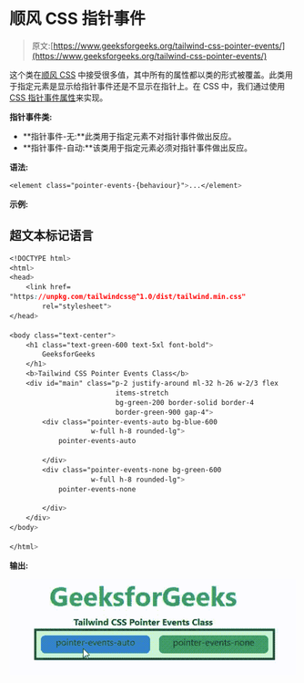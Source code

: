 # 顺风 CSS 指针事件

> 原文:[https://www.geeksforgeeks.org/tailwind-css-pointer-events/](https://www.geeksforgeeks.org/tailwind-css-pointer-events/)

这个类在[顺风 CSS](https://www.geeksforgeeks.org/css-tailwind-introduction/) 中接受很多值，其中所有的属性都以类的形式被覆盖。此类用于指定元素是显示给指针事件还是不显示在指针上。在 CSS 中，我们通过使用 [CSS 指针事件属性](https://www.geeksforgeeks.org/css-pointer-events-property/)来实现。

**指针事件类:**

*   **指针事件-无:**此类用于指定元素不对指针事件做出反应。
*   **指针事件-自动:**该类用于指定元素必须对指针事件做出反应。

**语法:**

```css
<element class="pointer-events-{behaviour}">...</element>
```

**示例:**

## 超文本标记语言

```css
<!DOCTYPE html>
<html>
<head> 
    <link href= 
"https://unpkg.com/tailwindcss@^1.0/dist/tailwind.min.css"
        rel="stylesheet"> 
</head> 

<body class="text-center"> 
    <h1 class="text-green-600 text-5xl font-bold"> 
        GeeksforGeeks 
    </h1> 
    <b>Tailwind CSS Pointer Events Class</b> 
    <div id="main" class="p-2 justify-around ml-32 h-26 w-2/3 flex 
                          items-stretch 
                          bg-green-200 border-solid border-4 
                          border-green-900 gap-4"> 
        <div class="pointer-events-auto bg-blue-600 
                    w-full h-8 rounded-lg">
            pointer-events-auto

        </div> 
        <div class="pointer-events-none bg-green-600 
                    w-full h-8 rounded-lg">
            pointer-events-none

        </div> 
    </div> 
</body> 

</html>
```

**输出:**

![](img/a70bca8e7483ca8afeee7cf8663c1705.png)